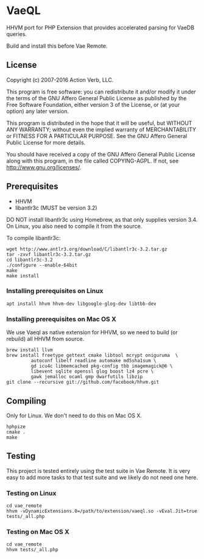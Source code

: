 # VaeQL

HHVM port for PHP Extension that provides accelerated parsing for VaeDB queries.

Build and install this before Vae Remote.


## License

Copyright (c) 2007-2016 Action Verb, LLC.

This program is free software: you can redistribute it and/or modify
it under the terms of the GNU Affero General Public License as published by
the Free Software Foundation, either version 3 of the License, or
(at your option) any later version.

This program is distributed in the hope that it will be useful,
but WITHOUT ANY WARRANTY; without even the implied warranty of
MERCHANTABILITY or FITNESS FOR A PARTICULAR PURPOSE.  See the
GNU Affero General Public License for more details.

You should have received a copy of the GNU Affero General Public License
along with this program, in the file called COPYING-AGPL.
If not, see http://www.gnu.org/licenses/.


## Prerequisites

 - HHVM
 - libantlr3c (MUST be version 3.2)


DO NOT install libantlr3c using Homebrew, as that only supplies 
version 3.4.
On Linux, you also need to compile it from the source.

To compile libantlr3c:

    wget http://www.antlr3.org/download/C/libantlr3c-3.2.tar.gz
    tar -zxvf libantlr3c-3.2.tar.gz
    cd libantlr3c-3.2
    ./configure --enable-64bit
    make
    make install


### Installing prerequisites on Linux

    apt install hhvm hhvm-dev libgoogle-glog-dev libtbb-dev


### Installing prerequisites on Mac OS X

We use Vaeql as native extension for HHVM, so we need to build (or rebuild) all HHVM from source.

    brew install llvm
    brew install freetype gettext cmake libtool mcrypt oniguruma  \
             autoconf libelf readline automake md5sha1sum \
             gd icu4c libmemcached pkg-config tbb imagemagick@6 \
             libevent sqlite openssl glog boost lz4 pcre \
             gawk jemalloc ocaml gmp dwarfutils libzip
    git clone --recursive git://github.com/facebook/hhvm.git






## Compiling

Only for Linux. We don't need to do this on Mac OS X.

    hphpize
    cmake .
    make
    

## Testing

This project is tested entirely using the test suite in Vae Remote.  It
is very easy to add more tasks to that test suite and we likely do not
need one here.


### Testing on Linux

    cd vae_remote
    hhvm -vDynamicExtensions.0=/path/to/extension/vaeql.so -vEval.Jit=true tests/_all.php


### Testing on Mac OS X

    cd vae_remote
    hhvm tests/_all.php


